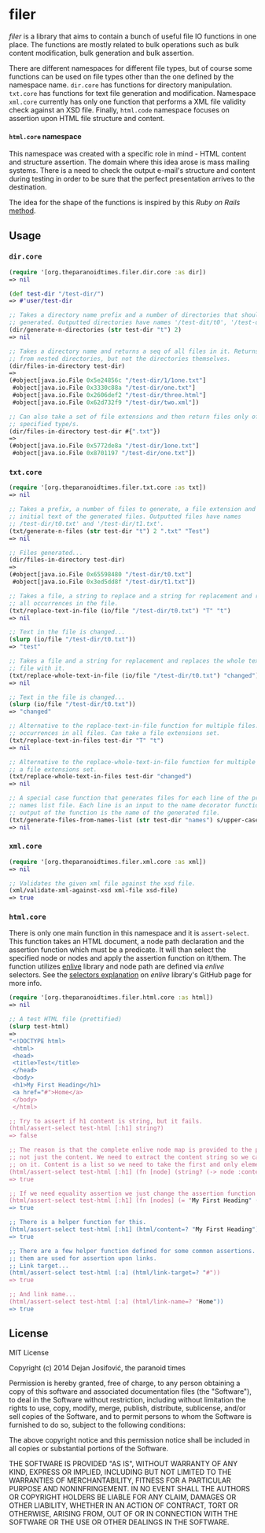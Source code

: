 # filer

*filer* is a library that aims to contain a bunch of useful file IO functions in
one place. The functions are mostly related to bulk operations such as bulk
content modification, bulk generation and bulk assertion.

There are different namespaces for different file types, but of course some
functions can be used on file types other than the one defined by the namespace
name. `dir.core` has functions for directory manipulation. `txt.core` has
functions for text file generation and modification. Namespace `xml.core`
currently has only one function that performs a XML file validity check against
an XSD file. Finally, `html.code` namespace focuses on assertion upon HTML file
structure and content.

#### `html.core` namespace

This namespace was created with a specific role in mind - HTML content and
structure assertion. The domain where this idea arose is mass mailing systems.
There is a need to check the output e-mail's structure and content during
testing in order to be sure that the perfect presentation arrives to the
destination.

The idea for the shape of the functions is inspired by this *Ruby on Rails*
[method](https://apidock.com/rails/ActionDispatch/Assertions/SelectorAssertions/assert_select).

## Usage

### `dir.core`

```clojure
(require '[org.theparanoidtimes.filer.dir.core :as dir])
=> nil

(def test-dir "/test-dir/")
=> #'user/test-dir

;; Takes a directory name prefix and a number of directories that should be
;; generated. Outputted directories have names '/test-dit/t0', '/test-dit/t1'.
(dir/generate-n-directories (str test-dir "t") 2)
=> nil

;; Takes a directory name and returns a seq of all files in it. Returns files
;; from nested directories, but not the directories themselves.
(dir/files-in-directory test-dir)
=>
(#object[java.io.File 0x5e24856c "/test-dir/1/1one.txt"]
 #object[java.io.File 0x3330c88a "/test-dir/one.txt"]
 #object[java.io.File 0x2606def2 "/test-dir/three.html"]
 #object[java.io.File 0x62d732f9 "/test-dir/two.xml"])

;; Can also take a set of file extensions and then return files only of the
;; specified type/s.
(dir/files-in-directory test-dir #{".txt"})
=>
(#object[java.io.File 0x5772de8a "/test-dir/1one.txt"]
 #object[java.io.File 0x8701197 "/test-dir/one.txt"])
```

### `txt.core`

```clojure
(require '[org.theparanoidtimes.filer.txt.core :as txt])
=> nil

;; Takes a prefix, a number of files to generate, a file extension and the
;; initial text of the generated files. Outputted files have names
;; /test-dir/t0.txt' and '/test-dir/t1.txt'.
(txt/generate-n-files (str test-dir "t") 2 ".txt" "Test")
=> nil

;; Files generated...
(dir/files-in-directory test-dir)
=>
(#object[java.io.File 0x65598480 "/test-dir/t0.txt"]
 #object[java.io.File 0x3ed5dd8f "/test-dir/t1.txt"])

;; Takes a file, a string to replace and a string for replacement and replaces
;; all occurrences in the file.
(txt/replace-text-in-file (io/file "/test-dir/t0.txt") "T" "t")
=> nil

;; Text in the file is changed...
(slurp (io/file "/test-dir/t0.txt"))
=> "test"

;; Takes a file and a string for replacement and replaces the whole text in the
;; file with it.
(txt/replace-whole-text-in-file (io/file "/test-dir/t0.txt") "changed")
=> nil

;; Text in the file is changed...
(slurp (io/file "/test-dir/t0.txt"))
=> "changed"

;; Alternative to the replace-text-in-file function for multiple files. Replaces all
;; occurrences in all files. Can take a file extensions set.
(txt/replace-text-in-files test-dir "T" "t")
=> nil

;; Alternative to the replace-whole-text-in-file function for multiple files. Can take
;; a file extensions set.
(txt/replace-whole-text-in-files test-dir "changed")
=> nil

;; A special case function that generates files for each line of the provided
;; names list file. Each line is an input to the name decorator function. The
;; output of the function is the name of the generated file.
(txt/generate-files-from-names-list (str test-dir "names") s/upper-case "Test")
=> nil
```

### `xml.core`

```clojure
(require '[org.theparanoidtimes.filer.xml.core :as xml])
=> nil

;; Validates the given xml file against the xsd file.
(xml/validate-xml-against-xsd xml-file xsd-file)
=> true
```

### `html.core`

There is only one main function in this namespace and it is `assert-select`. This
function takes an HTML document, a node path declaration and the assertion
function which must be a predicate. It will than select the specified node or
nodes and apply the assertion function on it/them. The function utilizes
[enlive](https://github.com/cgrand/enlive) library and node path are defined
via *enlive* selectors. See the
[selectors explanation](https://github.com/cgrand/enlive#selectors)
on *enlive* library's GitHub page for more info.

```clojure
(require '[org.theparanoidtimes.filer.html.core :as html])
=> nil

;; A test HTML file (prettified)
(slurp test-html)
=>
"<!DOCTYPE html>
 <html>
 <head>
 <title>Test</title>
 </head>
 <body>
 <h1>My First Heading</h1>
 <a href="#">Home</a>
 </body>
 </html>

;; Try to assert if h1 content is string, but it fails.
(html/assert-select test-html [:h1] string?)
=> false

;; The reason is that the complete enlive node map is provided to the predicate
;; not just the content. We need to extract the content string so we can assert
;; on it. Content is a list so we need to take the first and only element from it.
(html/assert-select test-html [:h1] (fn [node] (string? (-> node :content first))))
=> true

;; If we need equality assertion we just change the assertion function
(html/assert-select test-html [:h1] (fn [nodes] (= "My First Heading" (-> nodes :content first))))
=> true

;; There is a helper function for this.
(html/assert-select test-html [:h1] (html/content=? "My First Heading"))
=> true

;; There are a few helper function defined for some common assertions. Two of
;; them are used for assertion upon links.
;; Link target...
(html/assert-select test-html [:a] (html/link-target=? "#"))
=> true

;; And link name...
(html/assert-select test-html [:a] (html/link-name=? "Home"))
=> true
```

## License

MIT License

Copyright (c) 2014 Dejan Josifović, the paranoid times

Permission is hereby granted, free of charge, to any person obtaining a copy
of this software and associated documentation files (the "Software"), to deal
in the Software without restriction, including without limitation the rights
to use, copy, modify, merge, publish, distribute, sublicense, and/or sell
copies of the Software, and to permit persons to whom the Software is
furnished to do so, subject to the following conditions:

The above copyright notice and this permission notice shall be included in all
copies or substantial portions of the Software.

THE SOFTWARE IS PROVIDED "AS IS", WITHOUT WARRANTY OF ANY KIND, EXPRESS OR
IMPLIED, INCLUDING BUT NOT LIMITED TO THE WARRANTIES OF MERCHANTABILITY,
FITNESS FOR A PARTICULAR PURPOSE AND NONINFRINGEMENT. IN NO EVENT SHALL THE
AUTHORS OR COPYRIGHT HOLDERS BE LIABLE FOR ANY CLAIM, DAMAGES OR OTHER
LIABILITY, WHETHER IN AN ACTION OF CONTRACT, TORT OR OTHERWISE, ARISING FROM,
OUT OF OR IN CONNECTION WITH THE SOFTWARE OR THE USE OR OTHER DEALINGS IN THE
SOFTWARE.
